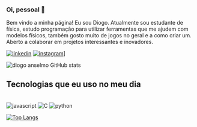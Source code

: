### Oi, pessoal 👋
Bem vindo a minha página!
Eu sou Diogo.
Atualmente sou estudante de física, estudo programação para utilizar ferramentas que me ajudem com modelos físicos, também gosto muito de jogos no geral e a como criar um.
Aberto a colaborar em projetos interessantes e inovadores.

[![linkedin](https://img.shields.io/badge/LinkedIn-0077B5?style=for-the-badge&logo=linkedin&logoColor=white)](https:www.linkedin.com/diogo-anselmo-201112266)
[![instagram](https://img.shields.io/badge/Instagram-E4405F?style=for-the-badge&logo=instagram&logoColor=white)](https://instagram.com/diogo__anselmo?igshid=MzNINGNKZWQ4Mg==)]

![diogo anselmo GitHub stats](https://github-readme-stats.vercel.app/api?username=diogoanselmodasilva&show_icons=true&theme=dracula)

## Tecnologias que eu uso no meu dia
<div style="display:inline_block"><br/>
	<img align="center" alt="javascript" src="https://img.shields.io/badge/javascript-1572B6?style=for-the-badge&logo=css3&logoColor=white"/>
	<img align="center" alt="C" src="https://img.shields.io/badge/C-1572B6?style=for-the-badge&logo=c&logoColor=white"/>
	<img align="center" alt="python" src="https://img.shields.io/badge/python-1572B6?style=for-the-badge&logo=c&logoColor=white"/>
</div>

[![Top Langs](https://github-readme-stats.vercel.app/api/top-langs/?username=diogoanselmodasilva&size_weight=0.5&count_weight=0.5)](https://github.com/diogoanselmodasilva/github-readme-stats)
